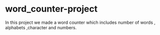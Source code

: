 # word_counter-project
In this project we made a word counter which includes number of words , alphabets ,character and numbers.
